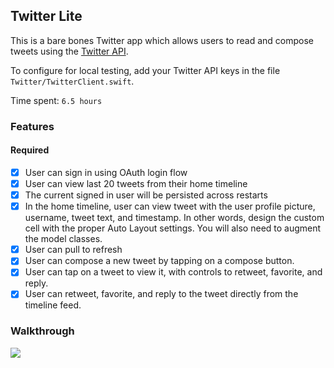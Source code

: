 ## Twitter Lite

This is a bare bones Twitter app which allows users to read and compose tweets using the [Twitter API](https://apps.twitter.com/).

To configure for local testing, add your Twitter API keys in the file `Twitter/TwitterClient.swift`.

Time spent: `6.5 hours`

### Features

#### Required

- [x] User can sign in using OAuth login flow
- [x] User can view last 20 tweets from their home timeline
- [x] The current signed in user will be persisted across restarts
- [x] In the home timeline, user can view tweet with the user profile picture, username, tweet text, and timestamp.  In other words, design the custom cell with the proper Auto Layout settings.  You will also need to augment the model classes.
- [x] User can pull to refresh
- [x] User can compose a new tweet by tapping on a compose button.
- [x] User can tap on a tweet to view it, with controls to retweet, favorite, and reply.
- [x] User can retweet, favorite, and reply to the tweet directly from the timeline feed.

### Walkthrough

![](http://i.imgur.com/qF493tF.gif)
